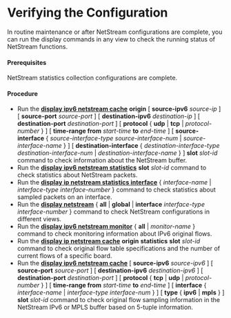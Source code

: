 Verifying the Configuration
===========================

In routine maintenance or after NetStream configurations are complete, you can run the display commands in any view to check the running status of NetStream functions.

#### Prerequisites

NetStream statistics collection configurations are complete.


#### Procedure

* Run the [**display ipv6 netstream cache**](cmdqueryname=display+ipv6+netstream+cache) **origin** [ **source-ipv6** *source-ip* ] [ **source-port** *source-port* ] [ **destination-ipv6** *destination-ip* ] [ **destination-port** *destination-port* ] [ **protocol** { **udp** | **tcp** | *protocol-number* } ] [ **time-range from** *start-time* **to** *end-time* ] [ **source-interface** { *source-interface-type* *source-interface-num* | *source-interface-name* } ] [ **destination-interface** { *destination-interface-type* *destination-interface-num* | *destination-interface-name* } ] **slot** *slot-id* command to check information about the NetStream buffer.
* Run the [**display ipv6 netstream statistics**](cmdqueryname=display+ipv6+netstream+statistics) **slot** *slot-id* command to check statistics about NetStream packets.
* Run the [**display ip netstream statistics interface**](cmdqueryname=display+ip+netstream+statistics+interface) { *interface-name* | *interface-type* *interface-number* } command to check statistics about sampled packets on an interface.
* Run the [**display netstream**](cmdqueryname=display+netstream) { **all** | **global** | **interface** *interface-type interface-number* } command to check NetStream configurations in different views.
* Run the [**display ipv6 netstream monitor**](cmdqueryname=display+ipv6+netstream+monitor) { **all** | *monitor-name* } command to check monitoring information about IPv6 original flows.
* Run the [**display ip netstream cache**](cmdqueryname=display+ip+netstream+cache) **origin** **statistics** **slot** *slot-id* command to check original flow table specifications and the number of current flows of a specific board.
* Run the [**display ipv6 netstream cache**](cmdqueryname=display+ipv6+netstream+cache) [ **source-ipv6** *source-ipv6* ] [ **source-port** *source-port* ] [ **destination-ipv6** *destination-ipv6* ] [ **destination-port** *destination-port* ] [ **protocol** { **tcp** | **udp** | *protocol-number* } ] [ **time-range from** *start-time* **to** *end-time* ] [ **interface** { *interface-name* | *interface-type* *interface-num* } ] [ **type** { **ipv6** | **mpls** } ] **slot** *slot-id* command to check original flow sampling information in the NetStream IPv6 or MPLS buffer based on 5-tuple information.